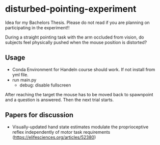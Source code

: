 # disturbed-pointing-experiment
Idea for my Bachelors Thesis. 
Please do not read if you are planning on participating in the experiment!!

During a straight pointing task with the arm occluded from vision, do subjects feel physically pushed when the mouse position is distorted?

## Usage
- Conda Environment for Handeln course should work. If not install from yml file.
- run main.py
	- debug: disable fullscreen
	<!---
	- distortion (-d): set to either random (default), none, straight, rotate, repell, burst
	-->

After reaching the target the mouse has to be moved back to spawnpoint and a question is answered. Then the next trial starts.

## Papers for discussion
- Visually-updated hand state estimates modulate the proprioceptive reflex independently of motor task requirements (https://elifesciences.org/articles/52380)
